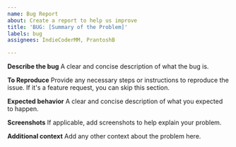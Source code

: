 ```yaml
---
name: Bug Report
about: Create a report to help us improve
title: 'BUG: [Summary of the Problem]'
labels: bug
assignees: IndieCoderMM, PrantoshB

---
```


**Describe the bug**
A clear and concise description of what the bug is.

**To Reproduce**
Provide any necessary steps or instructions to reproduce the issue. If it's a feature request, you can skip this section.

**Expected behavior**
A clear and concise description of what you expected to happen.

**Screenshots**
If applicable, add screenshots to help explain your problem.

**Additional context**
Add any other context about the problem here.

